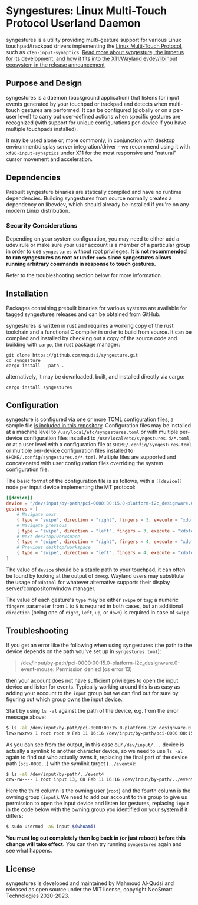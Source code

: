 # Syngestures: Linux Multi-Touch Protocol Userland Daemon

syngestures is a utility providing multi-gesture support for various Linux touchpad/trackpad drivers
implementing the [Linux Multi-Touch
Protocol](https://www.kernel.org/doc/Documentation/input/multi-touch-protocol.txt), such as
`xf86-input-synaptics`. [Read more about syngesture, the impetus for its development, and how it fits
into the X11/Wayland evdev/libinput ecosystem in the release
announcement](http://neosmart.net/blog/2020/multi-touch-gestures-on-linux/)

## Purpose and Design

syngestures is a daemon (background application) that listens for input events generated by your
touchpad or trackpad and detects when multi-touch gestures are performed. It can be configured
(globally or on a per-user level) to carry out user-defined actions when specific gestures are
recognized (with support for unique configurations per-device if you have multiple touchpads
installed).

It may be used alone or, more commonly, in conjunction with desktop environment/display server
integration/driver - we recommend using it with `xf86-input-synaptics` under X11 for the most
responsive and "natural" cursor movement and acceleration.

## Dependencies

Prebuilt syngesture binaries are statically compiled and have no runtime dependencies. Building
syngestures from source normally creates a dependency on libevdev, which should already be installed
if you're on any modern Linux distribution.

### Security Considerations

Depending on your system configuration, you may need to either add a udev rule or make sure your
user account is a member of a particular group in order to use `syngestures` without root
privileges. **It is not recommended to run syngestures as root or under `sudo` since syngestures
allows running arbitrary commands in response to touch gestures.**

Refer to the troubleshooting section below for more information.

## Installation

Packages containing prebuilt binaries for various systems are available for tagged syngestures
releases and can be obtained from GitHub.

syngestures is written in rust and requires a working copy of the rust toolchain and a functional C
compiler in order to build from source. It can be compiled and installed by checking out a copy of
the source code and building with `cargo`, the rust package manager:

```
git clone https://github.com/mqudsi/syngesture.git
cd syngesture
cargo install --path .
```

alternatively, it may be downloaded, built, and installed directly via cargo:

```
cargo install syngestures
```

## Configuration

syngesture is configured via one or more TOML configuration files, a sample file [is included in this
repository](./syngestures.toml). Configuration files may be installed at a machine level to
`/usr/local/etc/syngestures.toml` or with multiple per-device configuration files installed to
`/usr/local/etc/syngestures.d/*.toml`, or at a user level with a configuration file at
`$HOME/.config/syngestures.toml` or multiple per-device configuration files installed to
`$HOME/.config/syngestures.d/*.toml`. Multiple files are supported and concatenated with user
configuration files overriding the system configuration file.

The basic format of the configuration file is as follows, with a `[[device]]` node per input device
implementing the MT protocol:

```toml
[[device]]
device = "/dev/input/by-path/pci-0000:00:15.0-platform-i2c_designware.0-event-mouse"
gestures = [
	# Navigate next
	{ type = "swipe", direction = "right", fingers = 3, execute = "xdotool key alt+Right" },
	# Navigate previous
	{ type = "swipe", direction = "left", fingers = 3, execute = "xdotool key alt+Left" },
	# Next desktop/workspace
	{ type = "swipe", direction = "right", fingers = 4, execute = "xdotool key Super_L+Right" },
	# Previous desktop/workspace
	{ type = "swipe", direction = "left", fingers = 4, execute = "xdotool key Super_L+Left" },
]
```

The value of `device` should be a stable path to your touchpad, it can often be found by looking at
the output of `dmesg`. Wayland users may substitute the usage of `xdotool` for whatever alternative
supports their display server/compositor/window manager.

The value of each gesture's `type` may be either `swipe` or `tap`; a numeric `fingers` parameter
from `1` to `5` is required in both cases, but an additional `direction` (being one of `right`,
`left`, `up`, or `down`) is required in case of `swipe`.

## Troubleshooting

If you get an error like the following when using syngestures (the path to the device depends on the
path you've set up in `syngestures.toml`):

> /dev/input/by-path/pci-0000:00:15.0-platform-i2c_designware.0-event-mouse: Permission denied (os error 13)

then your account does not have sufficient privileges to open the input device and listen for
events. Typically working around this is as easy as adding your account to the `input` group but we
can find out for sure by figuring out which group owns the input device.

Start by using `ls -al` against the path of the device, e.g. from the error message above:

```sh
$ ls -al /dev/input/by-path/pci-0000:00:15.0-platform-i2c_designware.0-event-mouse
lrwxrwxrwx 1 root root 9 Feb 11 16:16 /dev/input/by-path/pci-0000:00:15.0-platform-i2c_designware.0-event-mouse -> ../event4
```

As you can see from the output, in this case our `/dev/input/...` device is actually a symlink to
another character device, so we need to use `ls -al` again to find out who actually owns it,
replacing the final part of the device path (`pci-0000..`) with the symlink target (`../event4`):

```sh
$ ls -al /dev/input/by-path/../event4
crw-rw---- 1 root input 13, 68 Feb 11 16:16 /dev/input/by-path/../event4
```

Here the third column is the owning user (`root`) and the fourth column is the owning group
(`input`). We need to add our account to this group to give us permission to open the input
device and listen for gestures, replacing `input` in the code below with the owning group you
identified on your system if it differs:

```sh
$ sudo usermod -aG input $(whoami)
```

**You must log out completely then log back in (or just reboot) before this change will take
effect.** You can then try running `syngestures` again and see what happens.

## License

syngestures is developed and maintained by Mahmoud Al-Qudsi and released as open source under the
MIT license, copyright NeoSmart Technologies 2020-2023.

